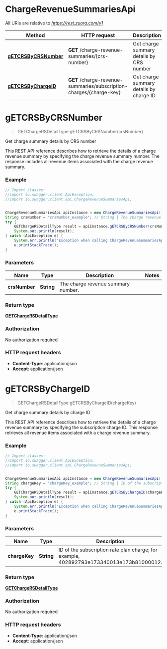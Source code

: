 # ChargeRevenueSummariesApi

All URIs are relative to *https://rest.zuora.com/v1*

Method | HTTP request | Description
------------- | ------------- | -------------
[**gETCRSByCRSNumber**](ChargeRevenueSummariesApi.md#gETCRSByCRSNumber) | **GET** /charge-revenue-summaries/{crs-number} | Get charge summary details by CRS number
[**gETCRSByChargeID**](ChargeRevenueSummariesApi.md#gETCRSByChargeID) | **GET** /charge-revenue-summaries/subscription-charges/{charge-key} | Get charge summary details by charge ID


<a name="gETCRSByCRSNumber"></a>
# **gETCRSByCRSNumber**
> GETChargeRSDetailType gETCRSByCRSNumber(crsNumber)

Get charge summary details by CRS number

This REST API reference describes how to retrieve the details of a charge revenue summary by specifying the charge revenue summary number. The response includes all revenue items associated with the charge revenue summary. 

### Example
```java
// Import classes:
//import io.swagger.client.ApiException;
//import io.swagger.client.api.ChargeRevenueSummariesApi;


ChargeRevenueSummariesApi apiInstance = new ChargeRevenueSummariesApi();
String crsNumber = "crsNumber_example"; // String | The charge revenue summary number. 
try {
    GETChargeRSDetailType result = apiInstance.gETCRSByCRSNumber(crsNumber);
    System.out.println(result);
} catch (ApiException e) {
    System.err.println("Exception when calling ChargeRevenueSummariesApi#gETCRSByCRSNumber");
    e.printStackTrace();
}
```

### Parameters

Name | Type | Description  | Notes
------------- | ------------- | ------------- | -------------
 **crsNumber** | **String**| The charge revenue summary number.  |

### Return type

[**GETChargeRSDetailType**](GETChargeRSDetailType.md)

### Authorization

No authorization required

### HTTP request headers

 - **Content-Type**: application/json
 - **Accept**: application/json

<a name="gETCRSByChargeID"></a>
# **gETCRSByChargeID**
> GETChargeRSDetailType gETCRSByChargeID(chargeKey)

Get charge summary details by charge ID

This REST API reference describes how to retrieve the details of a charge revenue summary by specifying the subscription charge ID. This response retrieves all revenue items associated with a charge revenue summary. 

### Example
```java
// Import classes:
//import io.swagger.client.ApiException;
//import io.swagger.client.api.ChargeRevenueSummariesApi;


ChargeRevenueSummariesApi apiInstance = new ChargeRevenueSummariesApi();
String chargeKey = "chargeKey_example"; // String | ID of the subscription rate plan charge; for example, 402892793e173340013e173b81000012. 
try {
    GETChargeRSDetailType result = apiInstance.gETCRSByChargeID(chargeKey);
    System.out.println(result);
} catch (ApiException e) {
    System.err.println("Exception when calling ChargeRevenueSummariesApi#gETCRSByChargeID");
    e.printStackTrace();
}
```

### Parameters

Name | Type | Description  | Notes
------------- | ------------- | ------------- | -------------
 **chargeKey** | **String**| ID of the subscription rate plan charge; for example, 402892793e173340013e173b81000012.  |

### Return type

[**GETChargeRSDetailType**](GETChargeRSDetailType.md)

### Authorization

No authorization required

### HTTP request headers

 - **Content-Type**: application/json
 - **Accept**: application/json

